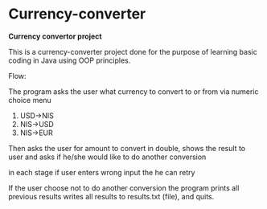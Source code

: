 # Currency-converter
**Currency convertor project**


This is a currency-converter project done for the purpose of learning basic coding in Java using OOP principles.

Flow:

The program asks the user what currency to convert to or from via numeric choice menu
1. USD->NIS
2. NIS->USD
3. NIS->EUR

Then asks the user for amount to convert in double, shows the result to user and asks if he/she would like to do another conversion

in each stage if user enters wrong input the he can retry

If the user choose not to do another conversion the program prints all previous results
writes all results to results.txt (file), and quits.

